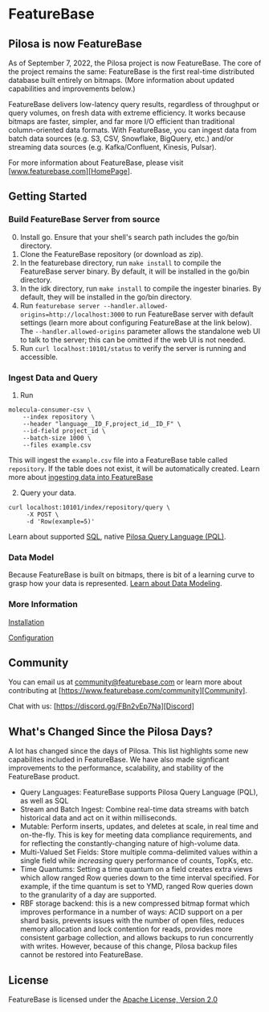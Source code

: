 # FeatureBase

## Pilosa is now FeatureBase

As of September 7, 2022, the Pilosa project is now FeatureBase. The core of the project remains the same: FeatureBase is the first real-time distributed database built entirely on bitmaps. (More information about updated capabilities and improvements below.)

FeatureBase delivers low-latency query results, regardless of throughput or query volumes, on fresh data with extreme efficiency. It works because bitmaps are faster, simpler, and far more I/O efficient than traditional column-oriented data formats. With FeatureBase, you can ingest data from batch data sources (e.g. S3, CSV, Snowflake, BigQuery, etc.) and/or streaming data sources (e.g. Kafka/Confluent, Kinesis, Pulsar).

For more information about FeatureBase, please visit [www.featurebase.com][HomePage].

## Getting Started

### Build FeatureBase Server from source

0. Install go. Ensure that your shell's search path includes the go/bin directory.
1. Clone the FeatureBase repository (or download as zip).
2. In the featurebase directory, run `make install` to compile the FeatureBase server binary. By default, it will be installed in the go/bin directory.
3. In the idk directory, run `make install` to compile the ingester binaries. By default, they will be installed in the go/bin directory.
4. Run `featurebase server --handler.allowed-origins=http://localhost:3000` to run FeatureBase server with default settings (learn more about configuring FeatureBase at the link below). The `--handler.allowed-origins` parameter allows the standalone web UI to talk to the server; this can be omitted if the web UI is not needed.
5. Run `curl localhost:10101/status` to verify the server is running and accessible.

### Ingest Data and Query

1. Run 
```
molecula-consumer-csv \
    --index repository \
    --header "language__ID_F,project_id__ID_F" \
    --id-field project_id \
    --batch-size 1000 \
    --files example.csv
```

This will ingest the `example.csv` file into a FeatureBase table called `repository`. If the table does not exist, it will be automatically created. Learn more about [ingesting data into FeatureBase][Ingest]

2. Query your data. 
```
curl localhost:10101/index/repository/query \
     -X POST \
     -d 'Row(example=5)'
```
Learn about supported [SQL][SQL], native [Pilosa Query Language (PQL)][PQL].

### Data Model

Because FeatureBase is built on bitmaps, there is bit of a learning curve to grasp how your data is represented. 
[Learn about Data Modeling][DataModel].

### More Information

[Installation][Install]

[Configuration][Config]

## Community

You can email us at community@featurebase.com or learn more about contributing at [https://www.featurebase.com/community][Community].

Chat with us: [https://discord.gg/FBn2vEp7Na][Discord]

## What's Changed Since the Pilosa Days? 

A lot has changed since the days of Pilosa. This list highlights some new capabilites included in FeatureBase. We have also made signficant improvements to the performance, scalability, and stability of the FeatureBase product. 

* Query Languages: FeatureBase supports Pilosa Query Language (PQL), as well as SQL
* Stream and Batch Ingest: Combine real-time data streams with batch historical data and act on it within milliseconds.
* Mutable: Perform inserts, updates, and deletes at scale, in real time and on-the-fly. This is key for meeting data compliance requirements, and for reflecting the constantly-changing nature of high-volume data.
* Multi-Valued Set Fields: Store multiple comma-delimited values within a single field while *increasing* query performance of counts, TopKs, etc.
* Time Quantums: Setting a time quantum on a field creates extra views which allow ranged Row queries down to the time interval specified. For example, if the time quantum is set to YMD, ranged Row queries down to the granularity of a day are supported.
* RBF storage backend: this is a new compressed bitmap format which improves performance in a number of ways: ACID support on a per shard basis, prevents issues with the number of open files, reduces memory allocation and lock contention for reads, provides more consistent garbage collection, and allows backups to run concurrently with writes. However, because of this change, Pilosa backup files cannot be restored into FeatureBase.

## License

FeatureBase is licensed under the [Apache License, Version 2.0][License]

[Community]: http://www.featurebase.com/community?utm_campaign=Open%20Source&utm_source=GitHub
[Config]: https://docs.featurebase.com/docs/community/com-config/old-config-flags/?utm_campaign=Open%20Source&utm_source=GitHub
[DataModel]: https://docs.featurebase.com/docs/concepts/overview-data-modeling/?utm_campaign=Open%20Source&utm_source=GitHub
[Discord]: https://discord.gg/FBn2vEp7Na
[HomePage]: http://featurebase.com?utm_campaign=Open%20Source&utm_source=GitHub
[Ingest]: https://docs.featurebase.com/docs/community/com-ingest/old-ingesters/?utm_campaign=Open%20Source&utm_source=GitHub
[Install]: https://docs.featurebase.com/docs/community/com-home/#install-featurebase-community?utm_campaign=Open%20Source&utm_source=GitHub
[License]: http://www.apache.org/licenses/LICENSE-2.0
[PQL]: https://docs.featurebase.com/docs/pql-guide/pql-home/?utm_campaign=Open%20Source&utm_source=GitHub
[SQL]: https://docs.featurebase.com/docs/sql-guide/sql-guide-home/?utm_campaign=Open%20Source&utm_source=GitHub
